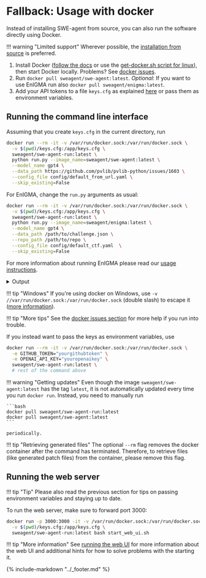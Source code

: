 # Fallback: Usage with docker

Instead of installing SWE-agent from source, you can also run the software directly using Docker.

!!! warning "Limited support"
    Wherever possible, the [installation from source](source.md) is preferred.

1. Install Docker ([follow the docs](https://github.com/docker/docker-install) or use the [get-docker.sh script for linux](https://github.com/docker/docker-install)), then start Docker locally. Problems? See [docker issues](tips.md#docker).
2. Run `docker pull sweagent/swe-agent:latest`. *Optional*: If you want to use EnIGMA run also `docker pull sweagent/enigma:latest`.
3. Add your API tokens to a file `keys.cfg` as explained [here](keys.md) or pass them as
   environment variables.

## Running the command line interface

Assuming that you create `keys.cfg` in the current directory, run

```bash
docker run --rm -it -v /var/run/docker.sock:/var/run/docker.sock \
  -v $(pwd)/keys.cfg:/app/keys.cfg \
  sweagent/swe-agent-run:latest \
  python run.py --image_name=sweagent/swe-agent:latest \
  --model_name gpt4 \
  --data_path https://github.com/pvlib/pvlib-python/issues/1603 \
  --config_file config/default_from_url.yaml \
  --skip_existing=False
```

For EnIGMA, change the `run.py` arguments as usual:

```bash
docker run --rm -it -v /var/run/docker.sock:/var/run/docker.sock \
  -v $(pwd)/keys.cfg:/app/keys.cfg \
  sweagent/swe-agent-run:latest \
  python run.py --image_name=sweagent/enigma:latest \
  --model_name gpt4 \
  --data_path /path/to/challenge.json \
  --repo_path /path/to/repo \
  --config_file config/default_ctf.yaml  \
  --skip_existing=False
```

For more information about running EnIGMA please read our [usage instructions](../usage/enigma.md).

<details>
<summary>Output</summary>

```json
--8<-- "docs/usage/cl_tutorial_cmd_1_output.log"
```
</details>

!!! tip "Windows"
    If you're using docker on Windows, use `-v //var/run/docker.sock:/var/run/docker.sock`
    (double slash) to escape it ([more information](https://stackoverflow.com/a/47229180/)).

!!! tip "More tips"
    See the [docker issues section](tips.md#docker) for more help if you run into
    trouble.

If you instead want to pass the keys as environment variables, use

```bash
docker run --rm -it -v /var/run/docker.sock:/var/run/docker.sock \
  -e GITHUB_TOKEN="yourgithubtoken" \
  -e OPENAI_API_KEY="youropenaikey" \
  sweagent/swe-agent-run:latest \
  # rest of the command above
```

!!! warning "Getting updates"
    Even though the image `sweagent/swe-agent:latest` has the tag `latest`,
    it is not automatically updated every time you run `docker run`. Instead,
    you need to manually run

    ```bash
    docker pull sweagent/swe-agent-run:latest
    docker pull sweagent/swe-agent:latest
    ```

    periodically.

!!! tip "Retrieving generated files"
    The optional `--rm` flag removes the docker container after the command has terminated.
    Therefore, to retrieve files (like generated patch files) from the container, please
    remove this flag.

## Running the web server

!!! tip "Tip"
    Please also read the previous section for tips on passing environment variables
    and staying up to date.

To run the web server, make sure to forward port 3000:

```bash
docker run -p 3000:3000 -it -v /var/run/docker.sock:/var/run/docker.sock \
  -v $(pwd)/keys.cfg:/app/keys.cfg \
  sweagent/swe-agent-run:latest bash start_web_ui.sh
```

!!! tip "More information"
    See [running the web UI](../usage/web_ui.md) for more information about the
    web UI and additional hints for how to solve problems with the starting it.

{% include-markdown "../_footer.md" %}
